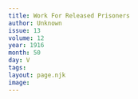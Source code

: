 ```yaml
---
title: Work For Released Prisoners
author: Unknown
issue: 13
volume: 12
year: 1916
month: 50
day: V
tags:
layout: page.njk
image:
---
```





